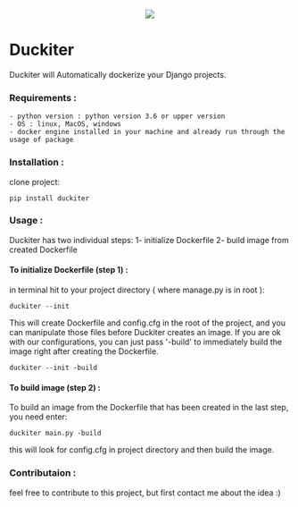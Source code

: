 <p align="center">
<br>
<img src="https://raw.githubusercontent.com/coci/duckiter/main/assets/logo.png">
</p>   

# Duckiter
Duckiter will Automatically dockerize your Django projects.

### Requirements :

    - python version : python version 3.6 or upper version
    - OS : linux, MacOS, windows
    - docker engine installed in your machine and already run through the usage of package
    

### Installation :
clone project:
```
pip install duckiter
```


### Usage :
Duckiter has two individual steps:
    1- initialize Dockerfile
    2- build image from created Dockerfile

#### To initialize Dockerfile (step 1) :
in terminal hit to your project directory ( where manage.py is in root ):
```
duckiter --init
```
This will create Dockerfile and config.cfg in the root of the project, and you can manipulate those files before Duckiter creates an image.
If you are ok with our configurations, you can just pass '-build' to immediately build the image right after creating the Dockerfile.
```
duckiter --init -build
```
#### To build image (step 2) :
To build an image from the Dockerfile that has been created in the last step, you need enter:
```
duckiter main.py -build
```
this will look for config.cfg in project directory and then build the image.



### Contributaion :

feel free to contribute to this project, but first contact me about the idea :)